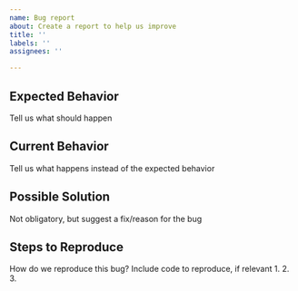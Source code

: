 ```yaml
---
name: Bug report
about: Create a report to help us improve
title: ''
labels: ''
assignees: ''

---
```


## Expected Behavior
Tell us what should happen

## Current Behavior
Tell us what happens instead of the expected behavior

## Possible Solution
Not obligatory, but suggest a fix/reason for the bug

## Steps to Reproduce
How do we reproduce this bug? Include code to reproduce, if relevant
1.
2.
3.
